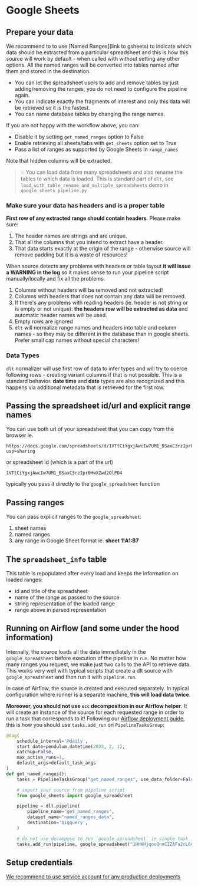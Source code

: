 # Google Sheets

## Prepare your data

We recommend to to use [Named Ranges](link to gsheets) to indicate which data should be extracted from a particular spreadsheet and this is how this source
will work by default - when called with without setting any other options. All the named ranges will be converted into tables named after them and stored in the
destination.

* You can let the spreadsheet users to add and remove tables by just adding/removing the ranges, you do not need to configure the pipeline again.
* You can indicate exactly the fragments of interest and only this data will be retrieved so it is the fastest.
* You can name database tables by changing the range names.

If you are not happy with the workflow above, you can:

* Disable it by setting `get_named_ranges` option to False
* Enable retrieving all sheets/tabs with `get_sheets` option set to True
* Pass a list of ranges as supported by Google Sheets in `range_names`

Note that hidden columns will be extracted.

> 💡 You can load data from many spreadsheets and also rename the tables to which data is loaded. This is standard part of `dlt`, see `load_with_table_rename_and_multiple_spreadsheets` demo in `google_sheets_pipeline.py`

### Make sure your data has headers and is a proper table

**First row of any extracted range should contain headers**. Please make sure:

1. The header names are strings and are unique.
2. That all the columns that you intend to extract have a header.
3. That data starts exactly at the origin of the range - otherwise source will remove padding but it is a waste of resources!

When source detects any problems with headers or table layout **it will issue a WARNING in the log** so it makes sense to run your pipeline script manually/locally and fix all the problems.

1. Columns without headers will be removed and not extracted!
2. Columns with headers that does not contain any data will be removed.
3. If there's any problems with reading headers (ie. header is not string or is empty or not unique): **the headers row will be extracted as data** and automatic header names will be used.
4. Empty rows are ignored
5. `dlt` will normalize range names and headers into table and column names - so they may be different in the database than in google sheets. Prefer small cap names without special characters!

### Data Types

`dlt` normalizer will use first row of data to infer types and will try to coerce following rows - creating variant columns if that is not possible. This is a standard behavior.
**date time** and **date** types are also recognized and this happens via additional metadata that is retrieved for the first row.

## Passing the spreadsheet id/url and explicit range names

You can use both url of your spreadsheet that you can copy from the browser ie.

```text
https://docs.google.com/spreadsheets/d/1VTtCiYgxjAwcIw7UM1_BSaxC3rzIpr0HwXZwd2OlPD4/edit?usp=sharing
```

or spreadsheet id (which is a part of the url)

```text
1VTtCiYgxjAwcIw7UM1_BSaxC3rzIpr0HwXZwd2OlPD4
```

typically you pass it directly to the `google_spreadsheet` function

## Passing ranges

You can pass explicit ranges to the `google_spreadsheet`:

1. sheet names
2. named ranges
3. any range in Google Sheet format ie. **sheet 1!A1:B7**

## The `spreadsheet_info` table

This table is repopulated after every load and keeps the information on loaded ranges:

* id and title of the spreadsheet
* name of the range as passed to the source
* string representation of the loaded range
* range above in parsed representation

## Running on Airflow (and some under the hood information)

Internally, the source loads all the data immediately in the `google_spreadsheet` before execution of the pipeline in `run`. No matter how many ranges you request, we make just two calls to the API to retrieve data. This works very well with typical scripts that create a dlt source with `google_spreadsheet` and then run it with `pipeline.run`.

In case of Airflow, the source is created and executed separately. In typical configuration where runner is a separate machine, **this will load data twice**.

**Moreover, you should not use `scc` decomposition in our Airflow helper**. It will create an instance of the source for each requested range in order to run a task that corresponds to it! Following our [Airflow deployment guide](https://dlthub.com/docs/walkthroughs/deploy-a-pipeline/deploy-with-airflow-composer#2-modify-dag-file), this is how you should use `tasks.add_run` on `PipelineTasksGroup`:

```python
@dag(
    schedule_interval='@daily',
    start_date=pendulum.datetime(2023, 2, 1),
    catchup=False,
    max_active_runs=1,
    default_args=default_task_args
)
def get_named_ranges():
    tasks = PipelineTasksGroup("get_named_ranges", use_data_folder=False, wipe_local_data=True)

    # import your source from pipeline script
    from google_sheets import google_spreadsheet

    pipeline = dlt.pipeline(
        pipeline_name="get_named_ranges",
        dataset_name="named_ranges_data",
        destination='bigquery',
    )

    # do not use decompose to run `google_spreadsheet` in single task
    tasks.add_run(pipeline, google_spreadsheet("1HhWHjqouQnnCIZAFa2rL6vT91YRN8aIhts22SUUR580"), decompose="none", trigger_rule="all_done", retries=0, provide_context=True)
```

## Setup credentials

[We recommend to use service account for any production deployments](https://dlthub.com/docs/dlt-ecosystem/verified-sources/google_sheets#google-sheets-api-authentication)

